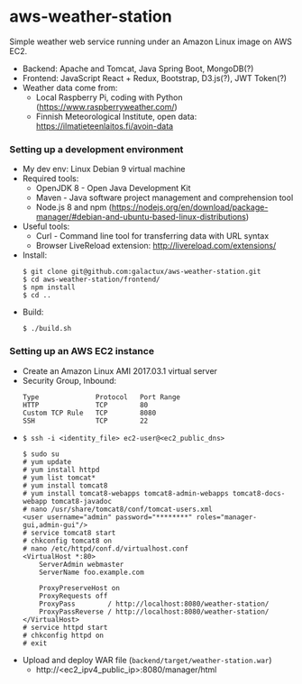 # aws-weather-station #

Simple weather web service running under an Amazon Linux image on AWS EC2.
* Backend: Apache and Tomcat, Java Spring Boot, MongoDB(?)
* Frontend: JavaScript React + Redux, Bootstrap, D3.js(?), JWT Token(?)
* Weather data come from:
  * Local Raspberry Pi, coding with Python (https://www.raspberryweather.com/)
  * Finnish Meteorological Institute, open data: https://ilmatieteenlaitos.fi/avoin-data

### Setting up a development environment ###
* My dev env: Linux Debian 9 virtual machine
* Required tools:
  * OpenJDK 8 - Open Java Development Kit
  * Maven - Java software project management and comprehension tool
  * Node.js 8 and npm (https://nodejs.org/en/download/package-manager/#debian-and-ubuntu-based-linux-distributions)
* Useful tools:  
  * Curl - Command line tool for transferring data with URL syntax
  * Browser LiveReload extension: http://livereload.com/extensions/
* Install:
  ```
  $ git clone git@github.com:galactux/aws-weather-station.git
  $ cd aws-weather-station/frontend/
  $ npm install
  $ cd ..
  ```
* Build:
  ```
  $ ./build.sh
  ```

### Setting up an AWS EC2 instance ###
* Create an Amazon Linux AMI 2017.03.1 virtual server
* Security Group, Inbound:
  ```
  Type              Protocol   Port Range
  HTTP              TCP        80
  Custom TCP Rule   TCP        8080
  SSH               TCP        22
  ```
* `$ ssh -i <identity_file> ec2-user@<ec2_public_dns>`
  ```
  $ sudo su
  # yum update
  # yum install httpd
  # yum list tomcat*
  # yum install tomcat8
  # yum install tomcat8-webapps tomcat8-admin-webapps tomcat8-docs-webapp tomcat8-javadoc
  # nano /usr/share/tomcat8/conf/tomcat-users.xml
  <user username="admin" password="********" roles="manager-gui,admin-gui"/>
  # service tomcat8 start
  # chkconfig tomcat8 on
  # nano /etc/httpd/conf.d/virtualhost.conf
  <VirtualHost *:80>
      ServerAdmin webmaster
      ServerName foo.example.com

      ProxyPreserveHost on
      ProxyRequests off
      ProxyPass        / http://localhost:8080/weather-station/
      ProxyPassReverse / http://localhost:8080/weather-station/
  </VirtualHost>
  # service httpd start
  # chkconfig httpd on
  # exit
  ```
* Upload and deploy WAR file (`backend/target/weather-station.war`)
  * http://<ec2_ipv4_public_ip>:8080/manager/html
